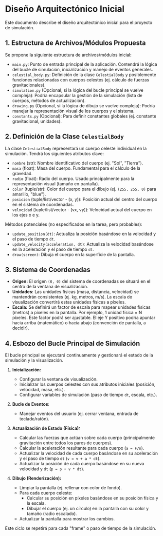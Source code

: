 # Diseño Arquitectónico Inicial

Este documento describe el diseño arquitectónico inicial para el proyecto de simulación.

## 1. Estructura de Archivos/Módulos Propuesta

Se propone la siguiente estructura de archivos/módulos inicial:

*   `main.py`: Punto de entrada principal de la aplicación. Contendrá la lógica del bucle de simulación, inicialización y manejo de eventos generales.
*   `celestial_body.py`: Definición de la clase `CelestialBody` y posiblemente funciones relacionadas con cuerpos celestes (ej. cálculo de fuerzas gravitacionales).
*   `simulation.py` (Opcional, si la lógica del bucle principal se vuelve compleja): Podría encapsular la gestión de la simulación (lista de cuerpos, métodos de actualización).
*   `drawing.py` (Opcional, si la lógica de dibujo se vuelve compleja): Podría manejar la representación visual de los cuerpos y el sistema.
*   `constants.py` (Opcional): Para definir constantes globales (ej. constante gravitacional, unidades).

## 2. Definición de la Clase `CelestialBody`

La clase `CelestialBody` representará un cuerpo celeste individual en la simulación. Tendrá los siguientes atributos clave:

*   `nombre` (str): Nombre identificativo del cuerpo (ej. "Sol", "Tierra").
*   `masa` (float): Masa del cuerpo. Fundamental para el cálculo de la gravedad.
*   `radio` (float): Radio del cuerpo. Usado principalmente para la representación visual (tamaño en pantalla).
*   `color` (tuple/str): Color del cuerpo para el dibujo (ej. `(255, 255, 0)` para amarillo, "blue").
*   `posicion` (tuple/list/vector - (x, y)): Posición actual del centro del cuerpo en el sistema de coordenadas.
*   `velocidad` (tuple/list/vector - (vx, vy)): Velocidad actual del cuerpo en los ejes x e y.

Métodos potenciales (no especificados en la tarea, pero probables):
*   `update_position(dt)`: Actualiza la posición basándose en la velocidad y el paso de tiempo `dt`.
*   `update_velocity(acceleration, dt)`: Actualiza la velocidad basándose en la aceleración y el paso de tiempo `dt`.
*   `draw(screen)`: Dibuja el cuerpo en la superficie de la pantalla.

## 3. Sistema de Coordenadas

*   **Origen:** El origen `(0, 0)` del sistema de coordenadas se situará en el centro de la ventana de visualización.
*   **Unidades:** Las unidades físicas (masa, distancia, velocidad) se mantendrán consistentes (ej. kg, metros, m/s). La escala de visualización convertirá estas unidades físicas a píxeles.
*   **Escala:** Se definirá un factor de escala para mapear unidades físicas (metros) a píxeles en la pantalla. Por ejemplo, 1 unidad física = N píxeles. Este factor podrá ser ajustable. El eje Y positivo podría apuntar hacia arriba (matemático) o hacia abajo (convención de pantalla, a decidir).

## 4. Esbozo del Bucle Principal de Simulación

El bucle principal se ejecutará continuamente y gestionará el estado de la simulación y la visualización.

1.  **Inicialización:**
    *   Configurar la ventana de visualización.
    *   Inicializar los cuerpos celestes con sus atributos iniciales (posición, velocidad, masa, etc.).
    *   Configurar variables de simulación (paso de tiempo `dt`, escala, etc.).

2.  **Bucle de Eventos:**
    *   Manejar eventos del usuario (ej. cerrar ventana, entrada de teclado/ratón).

3.  **Actualización de Estado (Física):**
    *   Calcular las fuerzas que actúan sobre cada cuerpo (principalmente gravitación entre todos los pares de cuerpos).
    *   Calcular la aceleración resultante para cada cuerpo (`a = F/m`).
    *   Actualizar la velocidad de cada cuerpo basándose en su aceleración y el paso de tiempo `dt` (`v = v + a * dt`).
    *   Actualizar la posición de cada cuerpo basándose en su nueva velocidad y `dt` (`p = p + v * dt`).

4.  **Dibujo (Renderización):**
    *   Limpiar la pantalla (ej. rellenar con color de fondo).
    *   Para cada cuerpo celeste:
        *   Calcular su posición en píxeles basándose en su posición física y la escala.
        *   Dibujar el cuerpo (ej. un círculo) en la pantalla con su color y tamaño (radio escalado).
    *   Actualizar la pantalla para mostrar los cambios.

Este ciclo se repetirá para cada "frame" o paso de tiempo de la simulación.